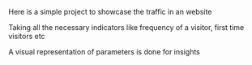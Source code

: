 Here is a simple project to showcase the traffic in an website

Taking all the necessary indicators like frequency of a visitor, first time visitors etc

A visual representation of parameters is done for insights
                                      
